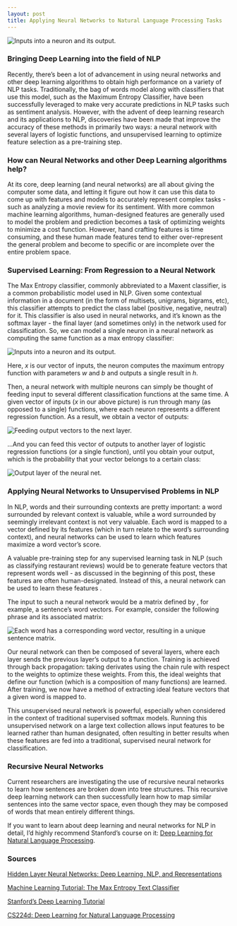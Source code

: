 ```yaml
---
layout: post
title: Applying Neural Networks to Natural Language Processing Tasks
---
```

![Inputs into a neuron and its output.](https://deeplearning.stanford.edu/wiki/images/thumb/8/85/STL_Logistic_Classifier.png/380px-STL_Logistic_Classifier.png "Inputs into a neuron and its output.")

### Bringing Deep Learning into the field of NLP

Recently, there’s been a lot of advancement in using neural networks and other deep learning algorithms to obtain high performance on a variety of NLP tasks. Traditionally, the bag of words model along with classifiers that use this model, such as the Maximum Entropy Classifier, have been successfully leveraged to make very accurate predictions in NLP tasks such as sentiment analysis. However, with the advent of deep learning research and its applications to NLP, discoveries have been made that improve the accuracy of these methods in primarily two ways: a neural network with several layers of logistic functions, and unsupervised learning to optimize feature selection as a pre-training step. 

### How can Neural Networks and other Deep Learning algorithms help? 

At its core, deep learning (and neural networks) are all about giving the computer some data, and letting it figure out how it can use this data to come up with features and models to accurately represent complex tasks - such as analyzing a movie review for its sentiment. With more common machine learning algorithms, human-designed features are generally used to model the problem and prediction becomes a task of optimizing weights to minimize a cost function. However, hand crafting features is time consuming, and these human made features tend to either over-represent the general problem and become to specific or are incomplete over the entire problem space.

### Supervised Learning: From Regression to a Neural Network

The Max Entropy classifier, commonly abbreviated to a Maxent classifier, is a common probabilistic model used in NLP. Given some contextual information in a document (in the form of multisets, unigrams, bigrams, etc), this classifier attempts to predict the class label (positive, negative, neutral) for it. This classifier is also used in neural networks, and it’s known as the softmax layer - the final layer (and sometimes only) in the network used for classification. So, we can model a single neuron in a neural network as computing the same function as a max entropy classifier:

![Inputs into a neuron and its output.](https://raw.githubusercontent.com/rohan-varma/rohan-blog/gh-pages/images/NLPfirst.png "Inputs into a neuron and its output.")

Here, *x* is our vector of inputs, the neuron computes the maximum entropy function with parameters *w* and *b* and outputs a single result in *h*.

Then, a neural network with multiple neurons can simply be thought of feeding input to several different classification functions at the same time. A given vector of inputs (*x* in our above picture) is run through many (as opposed to a single) functions, where each neuron represents a different regression function. As a result, we obtain a vector of outputs:

![Feeding output vectors to the next layer. ](https://raw.githubusercontent.com/rohan-varma/rohan-blog/gh-pages/images/NLP2nd.png "Feeding output vectors to the next layer.")

…And you can feed this vector of outputs to another layer of logistic regression functions (or a single function), until you obtain your output, which is the probability that your vector belongs to a certain class:

![Output layer of the neural net. ](https://raw.githubusercontent.com/rohan-varma/rohan-blog/gh-pages/images/NLP3rd.png "Output layer of the neural net.")

### Applying Neural Networks to Unsupervised Problems in NLP

In NLP, words and their surrounding contexts are pretty important: a word surrounded by relevant context is valuable, while a word surrounded by seemingly irrelevant context is not very valuable. Each word is mapped to a vector defined by its features (which in turn relate to the word’s surrounding context), and neural networks can be used to learn which features maximize a word vector’s score.

A valuable pre-training step for any supervised learning task in NLP (such as classifying restaurant reviews) would be to generate feature vectors that represent words well - as discussed in the beginning of this post, these features are often human-designated. Instead of this, a neural network can be used to learn these features .

The input to such a neural network would be a matrix defined by , for example, a sentence’s word vectors. For example, consider the following phrase and its associated matrix:

![Each word has a corresponding word vector, resulting in a unique sentence matrix. ](https://raw.githubusercontent.com/rohan-varma/rohan-blog/gh-pages/images/NLP4th.png "Each word has a corresponding word vector, resulting in a unique sentence matrix.")

Our neural network can then be composed of several layers, where each layer sends the previous layer’s output to a function. Training is achieved through back propagation: taking derivates using the chain rule with respect to the weights to optimize these weights. From this, the ideal weights that define our function (which is a composition of many functions) are learned. After training, we now have a method of extracting ideal feature vectors that a given word is mapped to.

This unsupervised neural network is powerful, especially when considered in the context of traditional supervised softmax models. Running this unsupervised network on a large text collection allows input features to be learned rather than human designated, often resulting in better results when these features are fed into a traditional, supervised neural network for classification.

### Recursive Neural Networks

Current researchers are investigating the use of recursive neural networks to learn how sentences are broken down into tree structures. This recursive deep learning network can then successfully learn how to map similar sentences into the same vector space, even though they may be composed of words that mean entirely different things.

If you want to learn about deep learning and neural networks for NLP in detail, I’d highly recommend Stanford’s course on it: [Deep Learning for Natural Language Processing](https://cs224d.stanford.edu/).

### Sources

[Hidden Layer Neural Networks: Deep Learning, NLP, and Representations](https://colah.github.io/posts/2014-07-NLP-RNNs-Representations/)

[Machine Learning Tutorial: The Max Entropy Text Classifier](https://blog.datumbox.com/machine-learning-tutorial-the-max-entropy-text-classifier/)

[Stanford’s Deep Learning Tutorial](https://1.%20http//nlp.stanford.edu/courses/NAACL2013/NAACL2013-Socher-Manning-DeepLearning.pdf%20(https://nlp.stanford.edu/courses/NAACL2013/NAACL2013-Socher-Manning-DeepLearning.pdf))

[CS224d: Deep Learning for Natural Language Processing](https://cs224d.stanford.edu/index.html)

